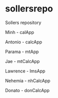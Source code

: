# sollersrepo
Sollers repository

Minh - calApp

Antonio - calcApp

Parama - mtApp

Jae - mtCalcApp

Lawrence - lmsApp

Nehemia - nhCalcApp

Donato - donCalcApp
